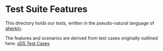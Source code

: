 # Test Suite Features

This directory holds our tests, written in the pseudo-natural language of [gherkin](https://cucumber.io/docs/gherkin/reference/).

The features and scenarios are derived from test cases originally outlined here: [xDS Test Cases](https://docs.google.com/document/d/19oUEt9jSSgwNnvZjZgaFYBHZZsw52f2MwSo6LWKzg-E)
